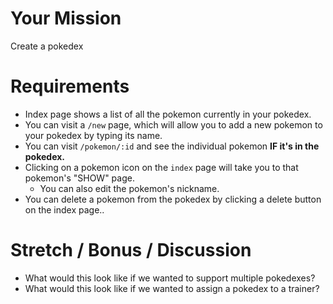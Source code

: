# Your Mission

Create a pokedex

# Requirements

- Index page shows a list of all the pokemon currently in your pokedex.
- You can visit a `/new` page, which will allow you to add a new pokemon to your pokedex by typing its name.
- You can visit `/pokemon/:id` and see the individual pokemon **IF it's in the pokedex.**
- Clicking on a pokemon icon on the `index` page will take you to that pokemon's "SHOW" page.
  - You can also edit the pokemon's nickname.
- You can delete a pokemon from the pokedex by clicking a delete button on the index page..

# Stretch / Bonus / Discussion

- What would this look like if we wanted to support multiple pokedexes?
- What would this look like if we wanted to assign a pokedex to a trainer?
